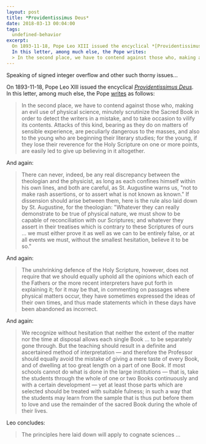 ```yaml
---
layout: post
title: *Providentissimus Deus*
date: 2018-03-13 00:04:00
tags:
  undefined-behavior
excerpt:
  On 1893-11-18, Pope Leo XIII issued the encyclical *[Providentissimus Deus](https://en.wikipedia.org/wiki/Providentissimus_Deus)*.
  In this letter, among much else, the Pope writes:
  > In the second place, we have to contend against those who, making an evil use of physical science, minutely scrutinize the Sacred Book
---
```


Speaking of signed integer overflow and other such thorny issues...

On 1893-11-18, Pope Leo XIII issued the encyclical
*[Providentissimus Deus](https://en.wikipedia.org/wiki/Providentissimus_Deus)*.
In this letter, among much else, the Pope [writes](http://w2.vatican.va/content/leo-xiii/en/encyclicals/documents/hf_l-xiii_enc_18111893_providentissimus-deus.html) as follows:

> In the second place, we have to contend against those who, making an evil use of physical science,
> minutely scrutinize the Sacred Book in order to detect the writers in a mistake, and to take occasion
> to vilify its contents. Attacks of this kind, bearing as they do on matters of sensible experience,
> are peculiarly dangerous to the masses, and also to the young who are beginning their literary studies;
> for the young, if they lose their reverence for the Holy Scripture on one or more points, are easily
> led to give up believing in it altogether.

And again:

> There can never, indeed, be any real discrepancy between the theologian and the physicist, as long as
> each confines himself within his own lines, and both are careful, as St. Augustine warns us, "not to
> make rash assertions, or to assert what is not known as known." If dissension should arise between them,
> here is the rule also laid down by St. Augustine, for the theologian: "Whatever they can really
> demonstrate to be true of physical nature, we must show to be capable of reconciliation with our
> Scriptures; and whatever they assert in their treatises which is contrary to these Scriptures of ours
> ... we must either prove it as well as we can to be entirely false, or at all events we must, without
> the smallest hesitation, believe it to be so."

And again:

> The unshrinking defence of the Holy Scripture, however, does not require that we should equally uphold
> all the opinions which each of the Fathers or the more recent interpreters have put forth in explaining
> it; for it may be that, in commenting on passages where physical matters occur, they have sometimes
> expressed the ideas of their own times, and thus made statements which in these days have been abandoned
> as incorrect.

And again:

> We recognize without hesitation that neither the extent of the matter nor the time at disposal allows
> each single Book ... to be separately gone through. But the teaching should result in a definite
> and ascertained method of interpretation — and therefore the Professor should equally avoid the mistake of
> giving a mere taste of every Book, and of dwelling at too great length on a part of one Book.
> If most schools cannot do what is done in the large institutions — that is, take the students through
> the whole of one or two Books continuously and with a certain development — yet at least those parts which
> are selected should be treated with suitable fulness; in such a way that the students may learn from
> the sample that is thus put before them to love and use the remainder of the sacred Book during the
> whole of their lives.

Leo concludes:

> The principles here laid down will apply to cognate sciences ...
